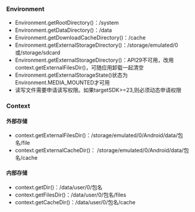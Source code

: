 ### Environment
* Environment.getRootDirectory()：/system
* Environment.getDataDirectory()：/data
* Environment.getDownloadCacheDirectory()：/cache
* Environment.getExternalStorageDirectory()：/storage/emulated/0或/storage/sdcard
* Environment.getExternalStorageDirectory()：API29不可用，改用context.getExternalFilesDir()，可随应用卸载一起清空
* Environment.getExternalStorageState()状态为Environment.MEDIA_MOUNTED才可用
* 读写文件需要申请读写权限。如果targetSDK>=23,则必须动态申请权限

### Context
#### 外部存储
* context.getExternalFilesDir()：/storage/emulated/0/Android/data/包名/file
* context.getExternalCacheDir()： /storage/emulated/0/Android/data/包名/cache

#### 内部存储
* context.getDir()：/data/user/0/包名
* context.getFilesDir()：/data/user/0/包名/files
* context.getCacheDir()：/data/user/0/包名/cache